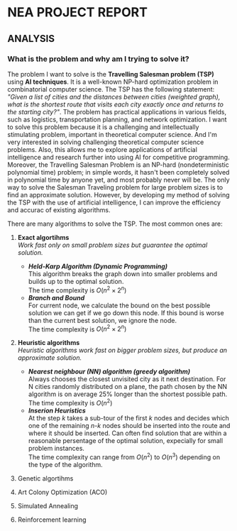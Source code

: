 # NEA PROJECT REPORT
## ANALYSIS
### What is the problem and why am I trying to solve it?

The problem I want to solve is the **Travelling Salesman problem (TSP)** using **AI techniques**. It is a well-known NP-hard optimization problem in combinatorial computer science. The TSP has the following statement: *"Given a list of cities and the distances between cities (weighted graph), what is the shortest route that visits each city exactly once and returns to the starting city?"*. The problem has practical applications in various fields, such as logistics, transportation planning, and network optimization. I want to solve this problem because it is a challenging and intellectually stimulating problem, important in theoretical computer science. And I'm very interested in solving challenging theoretical computer science problems. Also, this allows me to explore applications of artificial intelligence and research further into using AI for competitive programming. Moreover, the Travelling Salesman Problem is an NP-hard (nondeterministic polynomial time) problem; in simple words, it hasn't been completely solved in polynomial time by anyone yet, and most probably never will be. The only way to solve the Salesman Traveling problem for large problem sizes is to find an approximate solution. However, by developing my method of solving the TSP with the use of artificial intelligence, I can improve the efficiency and accurac of existing algorithms.

There are many algorithms to solve the TSP. The most common ones are:
1. **Exact algortihms**
    <br> *Work fast only on small problem sizes but guarantee the optimal solution.*
     - ***Held-Karp Algorithm (Dynamic Programming)***
    <br> This algorithm breaks the graph down into smaller problems and builds up to the optimal solution. 
    <br> The time complexity is $O(n^2 \times 2^n)$
    - ***Branch and Bound***
    <br> For current node, we calculate the bound on the best possible solution we can get if we go down this node. If this bound is worse than the current best solution, we ignore the node. 
    <br> The time complexity is $O(n^2 \times 2^n)$
    
2. **Heuristic algorithms**
    <br> *Heuristic algorithms work fast on bigger problem sizes, but produce an approximate solution.*
    - ***Nearest neighbour (NN) algorithm (greedy algorithm)***
    <br> Always chooses the closest unvisited city as it next destination. For N cities randomly distributed on a plane, the path chosen by the NN algorithm is on average 25% longer than the shortest possible path.
    <br> The time complexity is $O(n^2)$
    - ***Inserion Heuristics***
    <br> At the step *k* takes a sub-tour of the first *k* nodes and decides which one of the remaining *n-k* nodes should be inserted into the route and where it should be inserted. Can often find solution that are within a reasonable persentage of the optimal solution, expecially for small problem instances.
    <br> The time complexity can range from $O(n^2)$ to $O(n^3)$ depending on the type of the algorithm.
    
3. Genetic algortihms
4. Art Colony Optimization (ACO)
5. Simulated Annealing
6. Reinforcement learning
